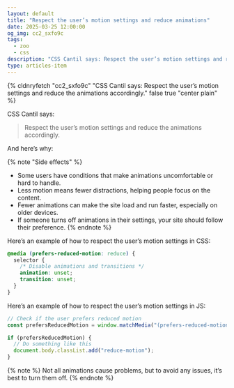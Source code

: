 ```yaml
---
layout: default
title: "Respect the user’s motion settings and reduce animations"
date: 2025-03-25 12:00:00
og_img: cc2_sxfo9c
tags:
  - zoo
  - css
description: "CSS Cantil says: Respect the user’s motion settings and reduce the animations accordingly."
type: articles-item
---
```


{% cldnryfetch "cc2_sxfo9c" "CSS Cantil says: Respect the user’s motion settings and reduce the animations accordingly." false true "center plain" %}

CSS Cantil says:

> Respect the user’s motion settings and reduce the animations accordingly.

And here’s why:

{% note "Side effects" %}
- Some users have conditions that make animations uncomfortable or hard to handle.
- Less motion means fewer distractions, helping people focus on the content.
- Fewer animations can make the site load and run faster, especially on older devices.
- If someone turns off animations in their settings, your site should follow their preference.
{% endnote %}

Here’s an example of how to respect the user’s motion settings in CSS:

```css
@media (prefers-reduced-motion: reduce) {
  selector {
    /* Disable animations and transitions */
    animation: unset;
    transition: unset;
  }
}
```

Here’s an example of how to respect the user’s motion settings in JS:

```js
// Check if the user prefers reduced motion
const prefersReducedMotion = window.matchMedia("(prefers-reduced-motion: reduce)").matches;

if (prefersReducedMotion) {
  // Do something like this
  document.body.classList.add("reduce-motion");
}
```

{% note %}
Not all animations cause problems, but to avoid any issues, it’s best to turn them off.
{% endnote %}
